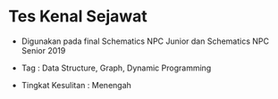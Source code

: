 # Tes Kenal Sejawat

- Digunakan pada final Schematics NPC Junior dan Schematics NPC Senior 2019

- Tag : Data Structure, Graph, Dynamic Programming

- Tingkat Kesulitan : Menengah